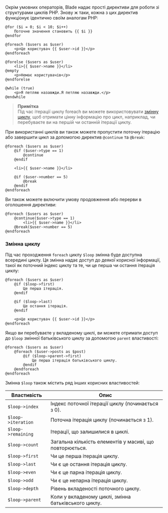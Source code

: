 Окрім умовних операторів, Blade надає прості директиви для роботи зі структурами циклів PHP. Знову ж таки, кожна з цих директив функціонує ідентично своїм аналогам PHP:

```blade
@for ($i = 0; $i < 10; $i++)
    Поточне значення становить {{ $i }}
@endfor

@foreach ($users as $user)
    <p>Це користувач {{ $user->id }}</p>
@endforeach

@forelse ($users as $user)
    <li>{{ $user->name }}</li>
@empty
    <p>Немає користувачів</p>
@endforelse

@while (true)
    <p>Я петляю назавжди.Я петляю назавжди.</p>
@endwhile
```

> **Примітка**  
> Під час ітерації циклу foreach ви можете використовувати [змінну циклу](#the-loop-variable), щоб отримати цінну інформацію про цикл, наприклад, чи перебуваєте ви на першій чи останній ітерації циклу.

При використанні циклів ви також можете пропустити поточну ітерацію або завершити цикл за допомогою директив `@continue` та `@break`:

```blade
@foreach ($users as $user)
    @if ($user->type == 1)
        @continue
    @endif

    <li>{{ $user->name }}</li>

    @if ($user->number == 5)
        @break
    @endif
@endforeach
```

Ви також можете включити умову продовження або перерви в оголошення директиви:
```blade
@foreach ($users as $user)
    @continue($user->type == 1)
        <li>{{ $user->name }}</li>
    @break($user->number == 5)
@endforeach
```

<a name="the-loop-variable"></a>
### Змінна циклу

Під час проходження `foreach` циклу `$loop` змінна буде доступна всередині циклу. Ця змінна надає доступ до деякої корисної інформації, такої як поточний індекс циклу та те, чи це перша чи остання ітерація циклу:

```blade
@foreach ($users as $user)
    @if ($loop->first)
        Це перша ітерація.
    @endif

    @if ($loop->last)
        Це остання ітерація.
    @endif

    <p>Це користувач {{ $user->id }}</p>
@endforeach
```

Якщо ви перебуваєте у вкладеному циклі, ви можете отримати доступ до `$loop` змінної батьківського циклу за допомогою `parent` властивості:

```blade
@foreach ($users as $user)
    @foreach ($user->posts as $post)
        @if ($loop->parent->first)
            Це перша ітерація батьківського циклу.
        @endif
    @endforeach
@endforeach
```

Змінна `$loop` також містить ряд інших корисних властивостей:

| Властивість        | Опис                                                    |
|--------------------|---------------------------------------------------------|
| `$loop->index`     | Індекс поточної ітерації циклу (починається з 0).       |
| `$loop->iteration` | Поточна ітерація циклу (починається з 1).               |
| `$loop->remaining` | Ітерації, що залишилися в циклі.                        |
| `$loop->count`     | Загальна кількість елементів у масиві, що повторюється. |
| `$loop->first`     | Чи це перша ітерація циклу.                             |
| `$loop->last`      | Чи є це остання ітерація циклу.                         |
| `$loop->even`      | Чи є це парна ітерація циклу.                           |
| `$loop->odd`       | Чи є це непарна ітерація циклу.                         |
| `$loop->depth`     | Рівень вкладеності поточного циклу.                     |
| `$loop->parent`    | Коли у вкладеному циклі, змінна батьківського циклу.    |
